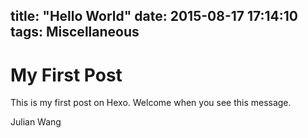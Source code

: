 title: "Hello World"
date: 2015-08-17 17:14:10
tags: Miscellaneous
---
# My First Post

This is my first post on Hexo.
Welcome when you see this message.

Julian Wang